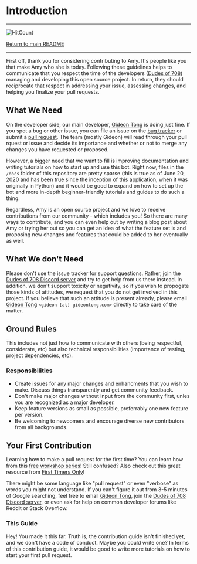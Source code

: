 # Introduction

-----

![HitCount](http://hits.dwyl.com/gideontong/Amy.svg)

[Return to main README](../README.md)

-----

First off, thank you for considering contributing to Amy. It's people like you that make Amy who she is today. Following these guidelines helps to communicate that you respect the time of the developers ([Dudes of 708](https://www.youtube.com/channel/UCdbqUWT3_0WgybqNuCX9uJA)) managing and developing this open source project. In return, they should reciprocate that respect in addressing your issue, assessing changes, and helping you finalize your pull requests.

## What We Need

On the developer side, our main developer, [Gideon Tong](https://gideontong.com) is doing just fine. If you spot a bug or other issue, you can file an issue on the [bug tracker](https://github.com/gideontong/Amy/issues) or submit a [pull request](https://github.com/gideontong/Amy/pull). The team (mostly Gideon) will read through your pull rquest or issue and decide its importance and whether or not to merge any changes you have requested or proposed.

However, a bigger need that we want to fill is improving documentation and writing tutorials on how to start up and use this bot. Right now, files in the `/docs` folder of this repository are pretty sparse (this is true as of June 20, 2020 and has been true since the inception of this application, when it was originally in Python) and it would be good to expand on how to set up the bot and more in-depth beginner-friendly tutorials and guides to do such a thing.

Regardless, Amy is an open source project and we love to receive contributions from our community - which includes you! So there are many ways to contribute, and you can even help out by writing a blog post about Amy or trying her out so you can get an idea of what the feature set is and proposing new changes and features that could be added to her eventually as well.

## What We don't Need

Please don't use the issue tracker for support questions. Rather, join the [Dudes of 708 Discord server](https://discord.gg/WUGMTcZ) and try to get help from us there instead. In addition, we don't support toxicity or negativity, so if you wish to propogate those kinds of attitudes, we request that you do not get involved in this project. If you believe that such an attitude is present already, please email [Gideon Tong](https://gideontong.com) `<gideon [at] gideontong.com>` directly to take care of the matter.

## Ground Rules

This includes not just how to communicate with others (being respectful, considerate, etc) but also technical responsibilities (importance of testing, project dependencies, etc). 

### Responsibilities

* Create issues for any major changes and enhancments that you wish to make. Discuss things transparently and get community feedback.
* Don't make major changes without input from the community first, unles you are recognized as a major developer.
* Keep feature versions as small as possible, preferrably one new feature per version.
* Be welcoming to newcomers and encourage diverse new contributors from all backgrounds.

## Your First Contribution

Learning how to make a pull request for the first time? You can learn how from this [free workshop series](https://egghead.io/series/how-to-contribute-to-an-open-source-project-on-github)! Still confused? Also check out this great resource from [First Timers Only](https://www.firsttimersonly.com/)!

There might be some language like "pull request" or even "verbose" as words you might not understand. If you can't figure it out from 3-5 minutes of Google searching, feel free to email [Gideon Tong](https://gideontong.com), join the [Dudes of 708 Discord server](https://discord.gg/WUGMTcZ), or even ask for help on common developer forums like Reddit or Stack Overflow.

### This Guide

Hey! You made it this far. Truth is, the contribution guide isn't finished yet, and we don't have a code of conduct. Maybe you could write one? In terms of this contribution guide, it would be good to write more tutorials on how to start your first pull request.
